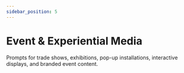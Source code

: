 ```yaml
---
sidebar_position: 5
---
```


# Event & Experiential Media

Prompts for trade shows, exhibitions, pop-up installations, interactive displays, and branded event content.

